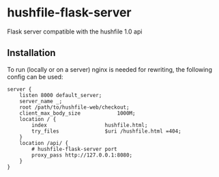 # hushfile-flask-server
Flask server compatible with the hushfile 1.0 api

## Installation
To run (locally or on a server) nginx is needed for rewriting, the following config can be used:

```
server {
    listen 8000 default_server;
    server_name _;
    root /path/to/hushfile-web/checkout;
    client_max_body_size            1000M;
    location / {
        index                   hushfile.html;
        try_files               $uri /hushfile.html =404;
    }
    location /api/ {
        # hushfile-flask-server port
        proxy_pass http://127.0.0.1:8080;
    }
}
```

